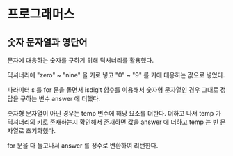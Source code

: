 # 프로그래머스

## 숫자 문자열과 영단어

문자에 대응하는 숫자를 구하기 위해 딕셔너리를 활용했다.

딕셔너리에 "zero" ~ "nine" 을 키로 넣고 "0" ~ "9" 를 키에 대응하는 값으로 넣었다.

파라미터 s 를 for 문을 돌면서 isdigit 함수를 이용해서 숫자형 문자열인 경우 그대로 정답을 구하는 변수 answer 에 더했다.

숫자형 문자열이 아닌 경우는 temp 변수에 해당 요소를 더한다. 더하고 나서 temp 가 딕셔너리의 키로 존재하는지 확인해서 존재하면 값을 answer 에 더하고 temp 는 빈 문자열로 초기화했다.

for 문을 다 돌고나서 answer 를 정수로 변환하여 리턴한다.

